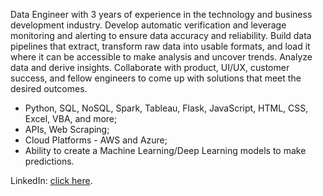 Data Engineer with 3 years of experience in the technology and business development industry. Develop automatic verification and leverage monitoring and alerting to ensure data accuracy and reliability. Build data pipelines that extract, transform raw data into usable formats, and load it where it can be accessible to make analysis and uncover trends. Analyze data and derive insights. Collaborate with product, UI/UX, customer success, and fellow engineers to come up with solutions that meet the desired outcomes.

* Python, SQL, NoSQL, Spark, Tableau, Flask, JavaScript, HTML, CSS, Excel, VBA, and more;<br> 
* APIs, Web Scraping;<br>
* Cloud Platforms - AWS and Azure;<br>
* Ability to create a Machine Learning/Deep Learning models to make predictions.

LinkedIn: [click here](https://www.linkedin.com/in/marta-chesnova-24526185/). 

<!--
Design robust data models for optimal storage and performance.

I love telling stories with data. Enjoy ETL Process and Data Analysis. Always excited to uncover some trends and make predictions. Use my creative side to put detailed and interactive visualizations & dashboards to illustrate data insights.
**Email: martachesnova@gmail.com** <br>
**martachesnova/martachesnova** is a ✨ _special_ ✨ repository because its `README.md` (this file) appears on your GitHub profile.

Here are some ideas to get you started:

- 🔭 I’m currently working on ...
- 🌱 I’m currently learning ...
- 👯 I’m looking to collaborate on ...
- 🤔 I’m looking for help with ...
- 💬 Ask me about ...
- 📫 How to reach me: ...
- 😄 Pronouns: ...
- ⚡ Fun fact: ...
-->
